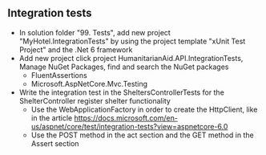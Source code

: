 ## Integration tests
* In solution folder "99. Tests", add new project "MyHotel.IntegrationTests" by using the project template "xUnit Test Project" and the .Net 6 framework
* Add new project  click project HumanitarianAid.API.IntegrationTests, Manage NuGet Packages, find and search the NuGet packages
  * FluentAssertions
  * Microsoft.AspNetCore.Mvc.Testing
* Write the integration test in the SheltersControllerTests for the ShelterController register shelter functionality
  * Use the WebApplicationFactory in order to create the HttpClient, like in the article https://docs.microsoft.com/en-us/aspnet/core/test/integration-tests?view=aspnetcore-6.0
  * Use the POST method in the act section and the GET method in the Assert section 
